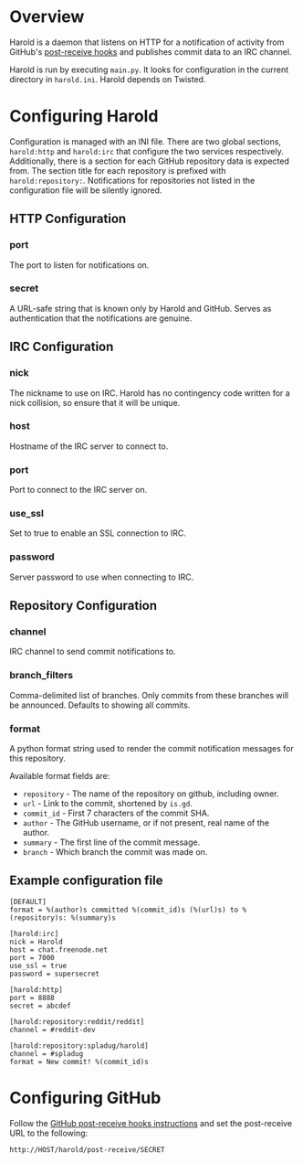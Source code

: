 # Overview

Harold is a daemon that listens on HTTP for a notification of activity from GitHub's [post-receive hooks](http://help.github.com/post-receive-hooks/) and publishes commit data to an IRC channel.

Harold is run by executing `main.py`. It looks for configuration in the current directory in `harold.ini`. Harold depends on Twisted.

# Configuring Harold

Configuration is managed with an INI file. There are two global sections, `harold:http` and `harold:irc` that configure the two services respectively. Additionally, there is a section for each GitHub repository data is expected from. The section title for each repository is prefixed with `harold:repository:`. Notifications for repositories not listed in the configuration file will be silently ignored.

## HTTP Configuration

### port

The port to listen for notifications on.

### secret

A URL-safe string that is known only by Harold and GitHub. Serves as authentication that the notifications are genuine.

## IRC Configuration

### nick

The nickname to use on IRC. Harold has no contingency code written for a nick collision, so ensure that it will be unique.

### host

Hostname of the IRC server to connect to.

### port

Port to connect to the IRC server on.

### use\_ssl

Set to true to enable an SSL connection to IRC.

### password

Server password to use when connecting to IRC.

## Repository Configuration

### channel

IRC channel to send commit notifications to.

### branch\_filters

Comma-delimited list of branches. Only commits from
these branches will be announced. Defaults to showing all commits.

### format

A python format string used to render the commit notification messages for this repository.

Available format fields are:

* `repository` - The name of the repository on github, including owner.
* `url` - Link to the commit, shortened by `is.gd`.
* `commit_id` - First 7 characters of the commit SHA.
* `author` - The GitHub username, or if not present, real name of the author.
* `summary` - The first line of the commit message.
* `branch` - Which branch the commit was made on.

## Example configuration file

    [DEFAULT]
    format = %(author)s committed %(commit_id)s (%(url)s) to %(repository)s: %(summary)s

    [harold:irc]
    nick = Harold
    host = chat.freenode.net
    port = 7000 
    use_ssl = true 
    password = supersecret

    [harold:http]
    port = 8888
    secret = abcdef

    [harold:repository:reddit/reddit]
    channel = #reddit-dev

    [harold:repository:spladug/harold]
    channel = #spladug
    format = New commit! %(commit_id)s

# Configuring GitHub

Follow the [GitHub post-receive hooks instructions](http://help.github.com/post-receive-hooks/) and set the post-receive URL to the following:

    http://HOST/harold/post-receive/SECRET
